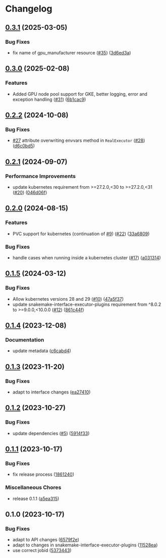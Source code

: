 # Changelog

## [0.3.1](https://github.com/snakemake/snakemake-executor-plugin-kubernetes/compare/v0.3.0...v0.3.1) (2025-03-05)


### Bug Fixes

* fix name of gpu_manufacturer resource ([#35](https://github.com/snakemake/snakemake-executor-plugin-kubernetes/issues/35)) ([3d6ed3a](https://github.com/snakemake/snakemake-executor-plugin-kubernetes/commit/3d6ed3a887035d4d49053bc7d9ffeea7315d7f94))

## [0.3.0](https://github.com/snakemake/snakemake-executor-plugin-kubernetes/compare/v0.2.2...v0.3.0) (2025-02-08)


### Features

* Added GPU node pool support for GKE, better logging, error and exception handling  ([#31](https://github.com/snakemake/snakemake-executor-plugin-kubernetes/issues/31)) ([6b1cac9](https://github.com/snakemake/snakemake-executor-plugin-kubernetes/commit/6b1cac9f72302573f30d1c59f8714f2a7e10cb8d))

## [0.2.2](https://github.com/snakemake/snakemake-executor-plugin-kubernetes/compare/v0.2.1...v0.2.2) (2024-10-08)


### Bug Fixes

* [#27](https://github.com/snakemake/snakemake-executor-plugin-kubernetes/issues/27) attribute overwriting envvars method in `RealExecutor` ([#28](https://github.com/snakemake/snakemake-executor-plugin-kubernetes/issues/28)) ([d6c0bd5](https://github.com/snakemake/snakemake-executor-plugin-kubernetes/commit/d6c0bd5afd4f64ce7ced4ea2217b216a71f7ae94))

## [0.2.1](https://github.com/snakemake/snakemake-executor-plugin-kubernetes/compare/v0.2.0...v0.2.1) (2024-09-07)


### Performance Improvements

* update kubernetes requirement from &gt;=27.2.0,&lt;30 to >=27.2.0,<31 ([#20](https://github.com/snakemake/snakemake-executor-plugin-kubernetes/issues/20)) ([046d06f](https://github.com/snakemake/snakemake-executor-plugin-kubernetes/commit/046d06f03a16e88e95e1a62f1632f4baca13bcc5))

## [0.2.0](https://github.com/snakemake/snakemake-executor-plugin-kubernetes/compare/v0.1.5...v0.2.0) (2024-08-15)


### Features

* PVC support for kubernetes (continuation of [#9](https://github.com/snakemake/snakemake-executor-plugin-kubernetes/issues/9)) ([#22](https://github.com/snakemake/snakemake-executor-plugin-kubernetes/issues/22)) ([33a6809](https://github.com/snakemake/snakemake-executor-plugin-kubernetes/commit/33a680905866e197d2a8bcc5d1600827a4f77740))


### Bug Fixes

* handle cases when running inside a kubernetes cluster ([#17](https://github.com/snakemake/snakemake-executor-plugin-kubernetes/issues/17)) ([a031314](https://github.com/snakemake/snakemake-executor-plugin-kubernetes/commit/a0313140a24f72fc1c3a89e4eeea161f14dec1a2))

## [0.1.5](https://github.com/snakemake/snakemake-executor-plugin-kubernetes/compare/v0.1.4...v0.1.5) (2024-03-12)


### Bug Fixes

* Allow kubernetes versions 28 and 29 ([#10](https://github.com/snakemake/snakemake-executor-plugin-kubernetes/issues/10)) ([47a5f37](https://github.com/snakemake/snakemake-executor-plugin-kubernetes/commit/47a5f375de532aa2b83712cedd311a8c978e3798))
* update snakemake-interface-executor-plugins requirement from ^8.0.2 to &gt;=9.0.0,&lt;10.0.0 ([#12](https://github.com/snakemake/snakemake-executor-plugin-kubernetes/issues/12)) ([861c44f](https://github.com/snakemake/snakemake-executor-plugin-kubernetes/commit/861c44f3c0a9e2eb1861beb4b0dcea1f02180ccc))

## [0.1.4](https://github.com/snakemake/snakemake-executor-plugin-kubernetes/compare/v0.1.3...v0.1.4) (2023-12-08)


### Documentation

* update metadata ([c6cabd4](https://github.com/snakemake/snakemake-executor-plugin-kubernetes/commit/c6cabd4e70bcb029f809c38434e9d74eea6b87ac))

## [0.1.3](https://github.com/snakemake/snakemake-executor-plugin-kubernetes/compare/v0.1.2...v0.1.3) (2023-11-20)


### Bug Fixes

* adapt to interface changes ([ea27410](https://github.com/snakemake/snakemake-executor-plugin-kubernetes/commit/ea27410827edac3bc599d2ed191fcb360a473ec6))

## [0.1.2](https://github.com/snakemake/snakemake-executor-plugin-kubernetes/compare/v0.1.1...v0.1.2) (2023-10-27)


### Bug Fixes

* update dependencies ([#5](https://github.com/snakemake/snakemake-executor-plugin-kubernetes/issues/5)) ([5914f33](https://github.com/snakemake/snakemake-executor-plugin-kubernetes/commit/5914f33c24907836f18aa44441425cf4f42db7b4))

## [0.1.1](https://github.com/snakemake/snakemake-executor-plugin-kubernetes/compare/v0.1.0...v0.1.1) (2023-10-17)


### Bug Fixes

* fix release process ([1861240](https://github.com/snakemake/snakemake-executor-plugin-kubernetes/commit/1861240110afb8fcb1b00668a94947dce4ab7a47))


### Miscellaneous Chores

* release 0.1.1 ([a5ea315](https://github.com/snakemake/snakemake-executor-plugin-kubernetes/commit/a5ea3154351fbfae993280165ec65f8d7c4b1d89))

## 0.1.0 (2023-10-17)


### Bug Fixes

* adapt to API changes ([6579f2e](https://github.com/snakemake/snakemake-executor-plugin-kubernetes/commit/6579f2e143d638b16bdf2836896ca0f00f8c0016))
* adapt to changes in snakemake-interface-executor-plugins ([11528ea](https://github.com/snakemake/snakemake-executor-plugin-kubernetes/commit/11528eaf975cc638cadd6405e7e8896a3a7c6fae))
* use correct jobid ([5373443](https://github.com/snakemake/snakemake-executor-plugin-kubernetes/commit/53734439cb7fdd2b65530e9c770fe6f17b7478bd))
